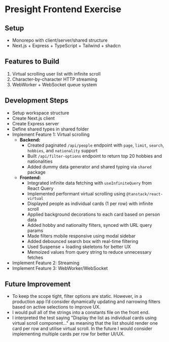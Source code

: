# Presight Frontend Exercise

## Setup

- Monorepo with client/server/shared structure
- Next.js + Express + TypeScript + Tailwind + shadcn

## Features to Build

1. Virtual scrolling user list with infinite scroll
2. Character-by-character HTTP streaming
3. WebWorker + WebSocket queue system

## Development Steps

- Setup workspace structure
- Create Next.js client
- Create Express server
- Define shared types in shared folder
- Implement Feature 1: Virtual scrolling
  - **Backend:**
    - Created paginated `/api/people` endpoint with `page`, `limit`, `search`, `hobbies`, and `nationality` support
    - Built `/api/filter-options` endpoint to return top 20 hobbies and nationalities
    - Added dummy data generator and shared typing via `shared` package
  - **Frontend:**
    - Integrated infinite data fetching with `useInfiniteQuery` from React Query
    - Implemented performant virtual scrolling using `@tanstack/react-virtual`
    - Displayed people as individual cards (1 per row) with infinite scroll
    - Applied background decorations to each card based on person data
    - Added hobby and nationality filters, synced with URL query params
    - Made filters mobile responsive using modal sidebar
    - Added debounced search box with real-time filtering
    - Used Suspense + loading skeletons for better UX
    - Memoized values from query string to reduce unnecessary fetches
- Implement Feature 2: Streaming
- Implement Feature 3: WebWorker/WebSocket

## Future Improvement

- To keep the scope tight, filter options are static. However, in a production app I’d consider dynamically updating and narrowing filters based on active selections to improve UX.
- I would pull all of the strings into a constants file on the front end.
- I interpreted the test saying "Display the list as individual cards using virtual scroll component..." as meaning that the list should render one card per row and utilise virtual scroll. In the future I would consider implementing multiple cards per row for better UI/UX.
